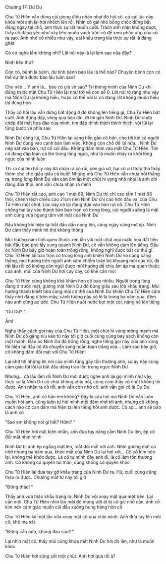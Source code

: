 




Chương 17: Dư Dư


Chu Tử Hiên vẫn dùng cái giọng điệu nhàn nhạt đó hỏi cô, có cái lúc này khóe môi anh lại hơi nhếch lên rồi. Nhìn cô gái nhỏ bỗng chốc đứng bất động ngay tại chỗ, anh thực sự rất muốn cười. Trách anh nhịn không được, thấy cô đáng yêu như vậy liền muốn vạch trần cô để xem phản ứng của cô ra sao. Anh nhớ cô nhiều như vậy, cái khẩu trang kia thực sự rất là đáng ghét

Cô có nghe lầm không nhỉ? Lời nói này là lại làm sao nữa đây?

Ninh tiểu thư?

Còn có, bệnh là bệnh, dự tính bệnh bao lâu là thế nào? Chuyện bệnh còn có thể dự tính được bao lâu luôn sao?

Cho nên... Ý anh là... bảo cô giả vờ sao? Trí thông minh của Ninh Dư khi đứng trước mặt Chu Tử Hiên lại như trở về con số 0. Lời nói rõ ràng như vậy mà Ninh Dư lại không hiểu, hoặc có thể nói là cô đang rất không muốn hiểu thì đúng hơn

Thấy cô hồi lâu vẫn đứng bất động ở đó không lên tiếng gì, Chu Tử Hiên bật cười. Anh đứng dậy, vòng qua bàn lớn, đi tới gần Ninh Dư. Ninh Dư chớp chớp đôi mắt hoa đào của mình, tim đập thình thịch thình thịch, vội lùi lại từng bước về phía sau

Ninh Dư càng lùi, Chu Tử Hiên lại càng tiến gần cô hơn, cho tới khi cả người Ninh Dư đụng vào cạnh bàn làm việc. Không còn chỗ để lùi nữa... Ninh Dư nép sát vào bàn, rụt cổ cúi đầu. Không dám nhìn vào mắt Chu Tử Hiên. Tim cô đang đập loạn cả lên trong lồng ngực, như là muốn nhảy ra khỏi lồng ngực của mình luôn

Thì ra cái tên hồ ly này đã nhận ra cô rồi, còn giả vờ, hại cô cứ thấp tha thấp thỏm che che giấu giấu cả buổi! Nhưng mà Chu Tử Hiên vẫn chưa nói thẳng ra, trong lòng Ninh Dư vẫn còn ôm ấp một chút hi vọng nhỏ nhoi là anh chỉ đang đùa thôi, anh vẫn chưa nhận ra mình

Chu Tử Hiên rất cao, anh cao 1 mét 89, Ninh Dư thì chỉ cao tầm 1 mét 68 thôi, chênh lệch chiều cao 21cm nên Ninh Dư chỉ cao hơn đầu vai của Chu Tử Hiên một chút. Lúc này cô lại đang dựa vào bàn rụt cổ. Chu Tử Hiên chống hai tay vào thành bàn bao trọn cô trong lòng, cúi người xuống là mặt anh cũng vừa ngang tầm với mặt của Ninh Dư

Bầu không khí hiện tại bắt đầu dần nóng lên, càng ngày càng mờ áp. Ninh Dư cảm thấy mình hít thở không thông

Mùi hương nam tính quen thuộc xen lẫn với một chút mùi nước hoa đắt tiền bắt đầu bao phủ lấy xung quanh Ninh Dư, cô vẫn không dám lên tiếng. Đầu óc Ninh Dư bây giờ hoàn toàn trống rỗng, không nghĩ được bất cứ thứ gì. Chu Tử Hiên lại bao trọn cô trong lòng anh khiến Ninh Dư vô cùng căng thẳng, mùi hương trên người anh xâm chiếm toàn bộ khoang mũi của cô, đã rất lâu rồi cô không còn ngửi được mùi hương dễ chịu ấm áp mà quen thuộc của anh, mũi của Ninh Dư hơi cay cay, cô khẽ cắn môi

Chu Tử Hiên cũng không khá khẩm hơn cô bao nhiêu. Người trong lòng đang ở trước mặt, gương mặt Ninh Dư đỏ bừng giấu sau lớp khẩu trang. Mùi hương thanh khiết hòa cùng mùi cơ thể của Ninh Dư khiến Chu Tử Hiên cảm thấy như đang ở trên mây, cảnh tượng này có lẽ là trong ba năm qua, đêm nào anh cũng ao ước. Chu Tử Hiên nuốt nước bọt một cái, nặng nề lên tiếng

"Dư Dư? "

Ầm!



Nghe thấy cách gọi này của Chu Tử Hiên, một chút hi vọng mỏng manh mà Ninh Dư cố gắng níu kéo từ nãy tới giờ cuối cùng cũng bay sạch không còn một mảnh. Đầu óc Ninh Dư đã trống rỗng, nghe tiếng gọi này của anh xong thì hiện tại đầu cô đã chuyển sang hoàn toàn trắng xóa... Làm sao bây giờ, cô không dám đối mặt với Chu Tử Hiên!

Lại nhớ tới những lời nói của mình từng gây tổn thương anh, sự áy náy cùng cảm giác tội lỗi lại bắt đầu dâng trào lên trong ngực Ninh Dư

Nhưng... đã lâu lắm rồi Ninh Dư mới được nghe anh lại gọi mình như vậy, thực sự là Ninh Dư có chút không chịu nổi, cũng cảm thấy có chút không tin được. Anh nhận ra cô rồi, anh vẫn còn nhớ cô, anh vẫn gọi cô là Dư Dư

Chu Tử Hiên, anh có hận em không? Đây là câu hỏi mà Ninh Dư vẫn luôn muốn hỏi anh, cũng luôn tự hỏi mình mỗi đêm nhớ tới anh, nhưng cô không cách nào có can đảm mà hiện tại lên tiếng hỏi anh được. Cô sợ... anh sẽ bảo là anh có

"Sao em không nói gì hết? Hửm? "

Chu Tử Hiên hơi mất kiên nhẫn, anh đưa tay nâng cằm Ninh Dư lên, ép cô đối mắt nhìn mình

Ninh Dư bị anh ép ngẩng mặt lên, mắt đối mắt với anh. Nhìn gương mặt cô nhớ nhung ba năm qua, khóe mắt của Ninh Dư lại hơi xót... Cô cố kìm nén lại, không thể khóc được. Là cô tự mình đẩy anh đi, là cô làm tổn thương anh. Cô không có quyền tủi thân, cũng không có quyền khóc

Chu Tử Hiên lại đưa tay gỡ khẩu trang của Ninh Dư ra. Hừ, cuối cùng cũng tháo ra được. Chướng mắt từ nãy tới giờ

"Đừng tháo! "

Thấy anh vừa tháo khẩu trang ra, Ninh Dư vội xoay mặt qua một bên. Lại cắn môi. Chu Tử Hiên nhìn làn môi đỏ mọng ướt át bị cô gái nhỏ cắn, anh cố kìm nén cảm giác muốn cúi đầu xuống hung hăng hôn cô

Chu Tử Hiên lại một lần nữa xoay mặt cô qua nhìn mình. Anh đưa tay lên môi cô, khẽ ma sát

"Đừng cắn nữa, không đau sao? "

Lại nhìn mặt cô, thấy mũi cùng khóe mắt Ninh Dư hơi đỏ lên, như là muốn khóc

Chu Tử Hiên hơi sửng sốt một chút. Anh hơi quá rồi à?




